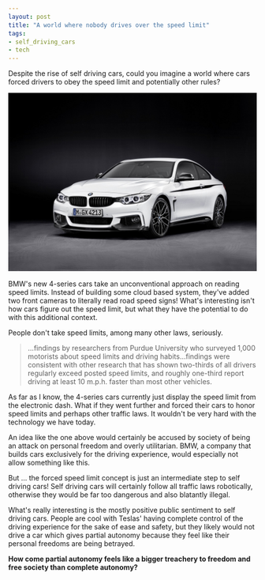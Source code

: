 ```yaml
---
layout: post
title: "A world where nobody drives over the speed limit"
tags:
- self_driving_cars
- tech
---
```


Despite the rise of self driving cars, could you imagine a world where cars forced drivers to obey the speed limit and potentially other rules?

![4-Series BMW](/images/4_series_bmw.jpg)

BMW's new 4-series cars take an unconventional approach on reading speed limits. Instead of building some cloud based system, they've added two front cameras to literally read road speed signs! What's interesting isn't how cars figure out the speed limit, but what they have the potential to do with this additional context.

People don't take speed limits, among many other laws, seriously.

> ...findings by researchers from Purdue University who surveyed 1,000 motorists about speed limits and driving habits...findings were consistent with other research that has shown two-thirds of all drivers regularly exceed posted speed limits, and roughly one-third report driving at least 10 m.p.h. faster than most other vehicles.

As far as I know, the 4-series cars currently just display the speed limit from the electronic dash. What if they went further and forced their cars to honor speed limits and perhaps other traffic laws. It wouldn't be very hard with the technology we have today.

An idea like the one above would certainly be accused by society of being an attack on personal freedom and overly utilitarian. BMW, a company that builds cars exclusively for the driving experience, would especially not allow something like this.

But ... the forced speed limit concept is just an intermediate step to self driving cars! Self driving cars will certainly follow all traffic laws robotically, otherwise they would be far too dangerous and also blatantly illegal.

What's really interesting is the mostly positive public sentiment to self driving cars. People are cool with Teslas' having complete control of the driving experience for the sake of ease and safety, but they likely would not drive a car which gives partial autonomy because they feel like their personal freedoms are being betrayed.

**How come partial autonomy feels like a bigger treachery to freedom and free society than complete autonomy?**
